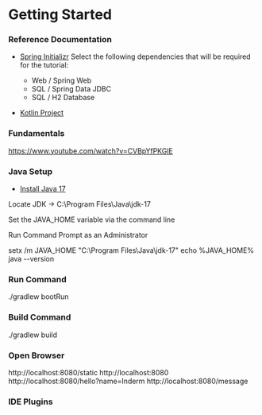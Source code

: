 # Getting Started

### Reference Documentation
* [Spring Initializr](https://start.spring.io/)
  Select the following dependencies that will be required for the tutorial:
  - Web / Spring Web
  - SQL / Spring Data JDBC 
  - SQL / H2 Database

* [Kotlin Project](https://kotlinlang.org/docs/jvm-create-project-with-spring-boot.html)
  
### Fundamentals

https://www.youtube.com/watch?v=CVBpYfPKGlE


### Java Setup
* [Install Java 17](https://www.oracle.com/in/java/technologies/downloads/#jdk17-windows)

Locate JDK -> C:\Program Files\Java\jdk-17

Set the JAVA_HOME variable via the command line

Run Command Prompt as an Administrator

setx /m JAVA_HOME "C:\Program Files\Java\jdk-17"
echo %JAVA_HOME%
java --version

### Run Command
./gradlew bootRun

### Build Command
./gradlew build

### Open Browser
http://localhost:8080/static
http://localhost:8080
http://localhost:8080/hello?name=Inderm
http://localhost:8080/message

### IDE Plugins